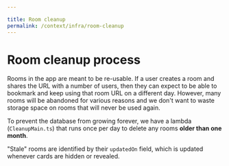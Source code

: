 ```yaml
---

title: Room cleanup
permalink: /context/infra/room-cleanup
---
```


# Room cleanup process

Rooms in the app are meant to be re-usable. If a user creates a room and shares the URL with a number of users, then they can expect to be able to bookmark and keep using that room URL on a different day. However, many rooms will be abandoned for various reasons and we don't want to waste storage space on rooms that will never be used again.

To prevent the database from growing forever, we have a lambda (`CleanupMain.ts`) that runs once per day to delete any rooms **older than one month**.

"Stale" rooms are identified by their `updatedOn` field, which is updated whenever cards are hidden or revealed.
